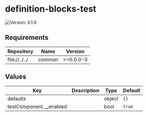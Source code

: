 # definition-blocks-test

![Version: 0.1.0](https://img.shields.io/badge/Version-0.1.0-informational?style=flat-square)

## Requirements

| Repository | Name | Version |
|------------|------|---------|
| file://../../ | common | >=0.0.0-0 |

## Values

| Key | Description | Type | Default |
|-----|-------------|------|---------|
 | defaults |  | object | `{}` |
 | testComponent.__enabled |  | bool | `true` |

